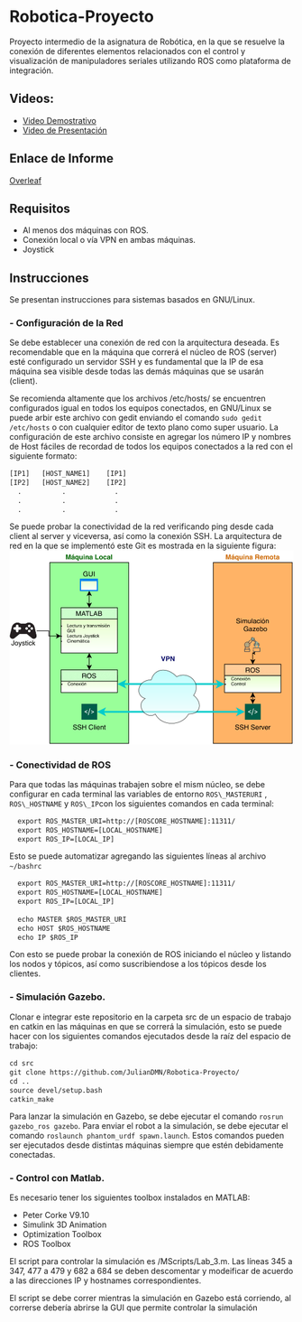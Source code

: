 # Robotica-Proyecto
Proyecto intermedio de la asignatura de Robótica, en la que se resuelve la conexión de diferentes elementos relacionados con el control y visualización de manipuladores seriales utilizando ROS como plataforma de integración.

## Videos:
- [Video Demostrativo](youtube.com)
- [Video de Presentación](youtube.com)
## Enlace de Informe
[Overleaf](https://es.overleaf.com/project/5ef7c376717bba0001d75b5c)
## Requisitos
- Al menos dos máquinas con ROS.
- Conexión local o vía VPN en ambas máquinas.
- Joystick
## Instrucciones
Se presentan instrucciones para sistemas basados en GNU/Linux.
### - Configuración de la Red
Se debe establecer una conexión de red con la arquitectura deseada. Es recomendable que en la máquina que correrá el núcleo de ROS (server) esté configurado un servidor SSH y es fundamental que la IP de esa máquina sea visible desde todas las demás máquinas que se usarán (client).

Se recomienda altamente que los archivos /etc/hosts/ se encuentren configurados igual en todos los equipos conectados, en GNU/Linux se puede arbir este archivo con gedit enviando el comando `sudo gedit /etc/hosts` o con cualquier editor de texto plano como super usuario. La configuración de este archivo consiste en agregar los número IP y nombres de Host fáciles de recordad de todos los equipos conectados a la red con el siguiente formato:
```
[IP1]   [HOST_NAME1]    [IP1]
[IP2]   [HOST_NAME2]    [IP2]
  .          .            .
  .          .            .
  .          .            .
  ``` 
          


Se puede probar la conectividad de la red verificando ping desde cada client al server y viceversa, así como la conexión SSH.
La arquitectura de red en la que se implementó este Git es mostrada en la siguiente figura:
![Figura](images/Arquitectura-1.png)

### - Conectividad de ROS
Para que todas las máquinas trabajen sobre el mism núcleo, se debe configurar en cada terminal las variables de entorno `ROS\_MASTERURI` , `ROS\_HOSTNAME` y `ROS\_IP`con los siguientes comandos en cada terminal:
```
  export ROS_MASTER_URI=http://[ROSCORE_HOSTNAME]:11311/
  export ROS_HOSTNAME=[LOCAL_HOSTNAME]
  export ROS_IP=[LOCAL_IP]
```
Esto se puede automatizar agregando las siguientes líneas al archivo `~/bashrc`
```
  export ROS_MASTER_URI=http://[ROSCORE_HOSTNAME]:11311/
  export ROS_HOSTNAME=[LOCAL_HOSTNAME]
  export ROS_IP=[LOCAL_IP]
  
  echo MASTER $ROS_MASTER_URI
  echo HOST $ROS_HOSTNAME
  echo IP $ROS_IP
 ```
Con esto se puede probar la conexión de ROS iniciando el núcleo y listando los nodos y tópicos, así como suscribiendose a los tópicos desde los clientes.
### - Simulación Gazebo.
Clonar e integrar este repositorio en la carpeta src de un espacio de trabajo en catkin en las máquinas en que se correrá la simulación, esto se puede hacer con los siguientes comandos ejecutados desde la raíz del espacio de trabajo:
```
cd src
git clone https://github.com/JulianDMN/Robotica-Proyecto/
cd ..
source devel/setup.bash
catkin_make
```
Para lanzar la simulación en Gazebo, se debe ejecutar el comando `rosrun gazebo_ros gazebo`.
Para enviar el robot a la simulación, se debe ejecutar el comando `roslaunch phantom_urdf spawn.launch`.
Estos comandos pueden ser ejecutados desde distintas máquinas siempre que estén debidamente conectadas.
### - Control con Matlab.
Es necesario tener los siguientes toolbox instalados en MATLAB:
- Peter Corke V9.10
- Simulink 3D Animation
- Optimization Toolbox
- ROS Toolbox

El script para controlar la simulación es /MScripts/Lab_3.m. Las líneas 345 a 347, 477 a 479 y 682 a 684 se deben descomentar y modeificar de acuerdo a las direcciones IP y hostnames correspondientes.

El script se debe correr mientras la simulación en Gazebo está corriendo, al correrse debería abrirse la GUI que permite controlar la simulación
